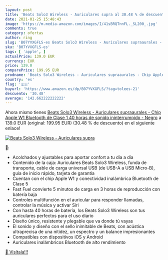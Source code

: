 ```yaml
---
layout: post
title: 'Beats Solo3 Wireless - Auriculares supra al 30.48 % de descuento'
date: 2021-01-25 15:48:43
image: 'https://m.media-amazon.com/images/I/41sBRQTnnFL._SL200_.jpg'
comments: true
category: ofertas
author: ring
slug: 'B07YVXGFLS-es Beats Solo3 Wireless - Auriculares supraaurales - Chip...'
sku: 'B07YVXGFLS-es'
tags: [ 'apple', ]
actualPrice: 139.0 EUR
currency: EUR
price: 139.0
comparePrice: 199.95 EUR
prodname: 'Beats Solo3 Wireless - Auriculares supraaurales - Chip Apple W1  Bluetooth de Clase 1  40 horas de sonido ininterrumpido - Negro'
country: 'es'
flag: '🇪🇸'
buyurl: 'https://www.amazon.es/dp/B07YVXGFLS/?tag=tolees-21'
descuento: '30.48'
average: '142.662222222222'
---
```


Ahora mismo tienes [Beats Solo3 Wireless - Auriculares supraaurales - Chip Apple W1  Bluetooth de Clase 1  40 horas de sonido ininterrumpido - Negro](https://www.amazon.es/dp/B07YVXGFLS/?tag=tolees-21) a 139.0 EUR (original: 199.95 EUR) (30.48 %  de descuento) en el siguiente enlace!

[![Beats Solo3 Wireless - Auriculares supra](https://m.media-amazon.com/images/I/41sBRQTnnFL._SL200_.jpg)](https://www.amazon.es/dp/B07YVXGFLS/?tag=tolees-21)

🔎:

- Acolchados y ajustables para aportar confort a tu día a día
- Contenido de la caja: Auriculares Beats Solo3 Wireless, funda de transporte, cable de carga universal USB (de USB-A a USB Micro-B), guía de inicio rápido, tarjeta de garantía
- Cuentan con el chip Apple W1 y conectividad inalámbrica Bluetooth de Clase 5
- Fast Fuel convierte 5 minutos de carga en 3 horas de reproducción con batería baja
- Controles multifunción en el auricular para responder llamadas, controlar la música y activar Siri
- Con hasta 40 horas de batería, los Beats Solo3 Wireless son tus auriculares perfectos para el uso diario
- Diseño único, resistente y plegable que va donde tú vayas
- El sonido y diseño con el sello inimitable de Beats, con acústica ultraprecisa de una nitidez, un espectro y un balance impresionantes
- Compatibles con dispositivos iOS y Android
- Auriculares inalámbricos Bluetooth de alto rendimiento

[🛒 Visítala!!!](https://www.amazon.es/dp/B07YVXGFLS/?tag=tolees-21)

